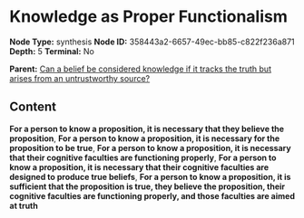 # Knowledge as Proper Functionalism

**Node Type:** synthesis
**Node ID:** 358443a2-6657-49ec-bb85-c822f236a871
**Depth:** 5
**Terminal:** No

**Parent:** [Can a belief be considered knowledge if it tracks the truth but arises from an untrustworthy source?](can-a-belief-be-considered-knowledge-if-it-tracks-the-truth-but-arises-from-an-untrustworthy-source-antithesis-6646372a-b08f-459a-8260-7643600a7d5b.md)

## Content

**For a person to know a proposition, it is necessary that they believe the proposition**, **For a person to know a proposition, it is necessary for the proposition to be true**, **For a person to know a proposition, it is necessary that their cognitive faculties are functioning properly**, **For a person to know a proposition, it is necessary that their cognitive faculties are designed to produce true beliefs**, **For a person to know a proposition, it is sufficient that the proposition is true, they believe the proposition, their cognitive faculties are functioning properly, and those faculties are aimed at truth**
